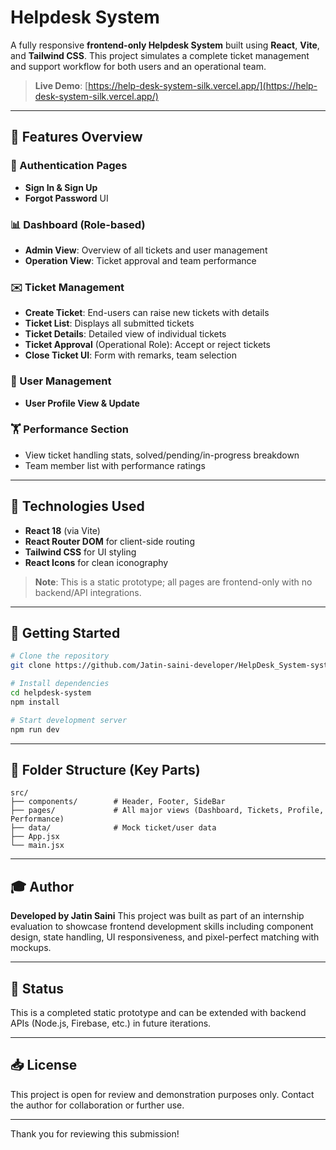 # Helpdesk System

A fully responsive **frontend-only Helpdesk System** built using **React**, **Vite**, and **Tailwind CSS**. This project simulates a complete ticket management and support workflow for both users and an operational team.

> **Live Demo**: [https://help-desk-system-silk.vercel.app/](https://help-desk-system-silk.vercel.app/)

---

## 🚀 Features Overview

### 🔐 Authentication Pages

* **Sign In & Sign Up**
* **Forgot Password** UI

### 📊 Dashboard (Role-based)

* **Admin View**: Overview of all tickets and user management
* **Operation View**: Ticket approval and team performance

### ✉️ Ticket Management

* **Create Ticket**: End-users can raise new tickets with details
* **Ticket List**: Displays all submitted tickets
* **Ticket Details**: Detailed view of individual tickets
* **Ticket Approval** (Operational Role): Accept or reject tickets
* **Close Ticket UI**: Form with remarks, team selection

### 👥 User Management

* **User Profile View & Update**

### 🏋️ Performance Section

* View ticket handling stats, solved/pending/in-progress breakdown
* Team member list with performance ratings

---

## 🚀 Technologies Used

* **React 18** (via Vite)
* **React Router DOM** for client-side routing
* **Tailwind CSS** for UI styling
* **React Icons** for clean iconography

> **Note**: This is a static prototype; all pages are frontend-only with no backend/API integrations.

---

## 🔧 Getting Started

```bash
# Clone the repository
git clone https://github.com/Jatin-saini-developer/HelpDesk_System-system.git

# Install dependencies
cd helpdesk-system
npm install

# Start development server
npm run dev
```

---

## 📄 Folder Structure (Key Parts)

```
src/
├── components/        # Header, Footer, SideBar
├── pages/             # All major views (Dashboard, Tickets, Profile, Performance)
├── data/              # Mock ticket/user data 
├── App.jsx
└── main.jsx
```

---

## 🎓 Author

**Developed by Jatin Saini**
This project was built as part of an internship evaluation to showcase frontend development skills including component design, state handling, UI responsiveness, and pixel-perfect matching with mockups.

---

## 📅 Status

This is a completed static prototype and can be extended with backend APIs (Node.js, Firebase, etc.) in future iterations.

---

## 📥 License

This project is open for review and demonstration purposes only. Contact the author for collaboration or further use.

---

Thank you for reviewing this submission!
















